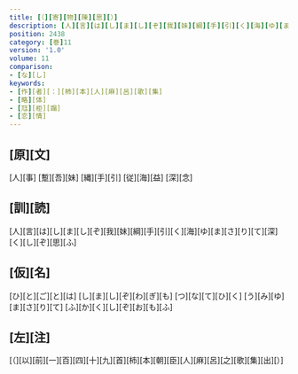 ```yaml
---
title: [（][寄][物][陳][思][）]
description: [人][言][は][し][ま][し][ぞ][我][妹][綱][手][引][く][海][ゆ][ま][さ][り][て][深][く][し][ぞ][思][ふ]
position: 2438
category: [巻]11
version: '1.0'
volume: 11
comparison:
- [な][し]
keywords:
- [作][者][：][柿][本][人][麻][呂][歌][集]
- [略][体]
- [尫][柜][蹋]
- [恋][情]
---
```


## [原][文]

[人][事] [蹔][吾][妹] [縄][手][引] [従][海][益] [深][念]

## [訓][読]

[人][言][は][し][ま][し][ぞ][我][妹][綱][手][引][く][海][ゆ][ま][さ][り][て][深][く][し][ぞ][思][ふ]

## [仮][名]

[ひ][と][ご][と][は] [し][ま][し][ぞ][わ][ぎ][も] [つ][な][て][ひ][く] [う][み][ゆ][ま][さ][り][て] [ふ][か][く][し][ぞ][お][も][ふ]

## [左][注]

[（][以][前][一][百][四][十][九][首][柿][本][朝][臣][人][麻][呂][之][歌][集][出][）]
